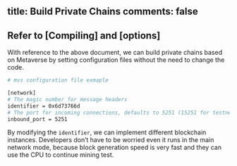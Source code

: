 title: Build Private Chains
comments: false
---

## Refer to [Compiling] and [options]
With reference to the above document, we can build private chains based on Metaverse by setting configuration files without the need to change the code.


```bash
# mvs configuration file exmaple

[network]
# The magic number for message headers
identifier = 0x6d73766d
# The port for incoming connections, defaults to 5251 (15251 for testnet).
inbound_port = 5251
```

By modifying the `identifier`, we can implement different blockchain instances.
Developers don’t have to be worried even it runs in the main network mode, because block generation speed is very fast and they can use the CPU to continue mining test.

